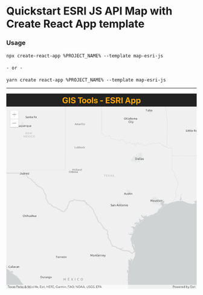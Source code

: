 # Quickstart ESRI JS API Map with Create React App template

### Usage

```
npx create-react-app %PROJECT_NAME% --template map-esri-js

- or -

yarn create react-app %PROJECT_NAME% --template map-esri-js
```

---

![ESRI JS API Map - Create React App template Screenshot](app-screenshot.png)
